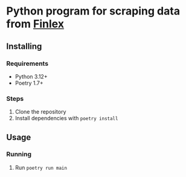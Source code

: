 # Python program for scraping data from **[Finlex](https://www.finlex.fi/en/)**

## Installing
### Requirements
- Python 3.12+
- Poetry 1.7+
  
### Steps
1. Clone the repository
2. Install dependencies with `poetry install`


## Usage
### Running
1. Run `poetry run main`

